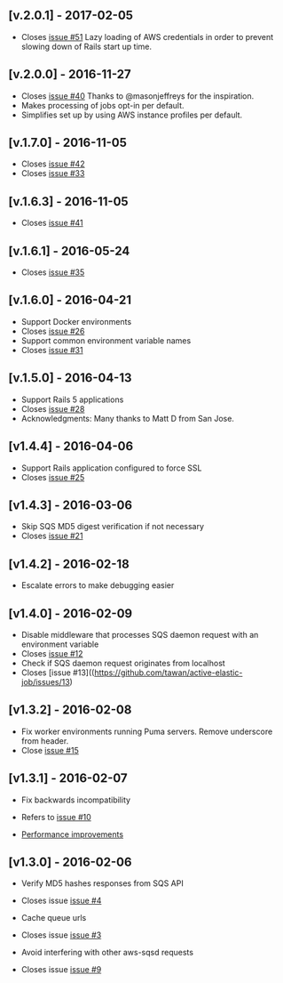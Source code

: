 ## [v.2.0.1] - 2017-02-05
 - Closes [issue #51](https://github.com/tawan/active-elastic-job/issues/51) Lazy loading of AWS credentials in order to prevent slowing down of Rails start up time.

## [v.2.0.0] - 2016-11-27
 - Closes [issue #40](https://github.com/tawan/active-elastic-job/issues/40) Thanks to @masonjeffreys for the inspiration.
 - Makes processing of jobs opt-in per default.
 - Simplifies set up by using AWS instance profiles per default.

## [v.1.7.0] - 2016-11-05
 - Closes [issue #42](https://github.com/tawan/active-elastic-job/issues/42)
 - Closes [issue #33](https://github.com/tawan/active-elastic-job/issues/33)

## [v.1.6.3] - 2016-11-05
 - Closes [issue #41](https://github.com/tawan/active-elastic-job/issues/41)

## [v.1.6.1] - 2016-05-24
 - Closes [issue #35](https://github.com/tawan/active-elastic-job/issues/35)

## [v.1.6.0] - 2016-04-21
 - Support Docker environments
 - Closes [issue #26](https://github.com/tawan/active-elastic-job/issues/26)
 - Support common environment variable names
 - Closes [issue #31](https://github.com/tawan/active-elastic-job/issues/31)

## [v.1.5.0] - 2016-04-13
- Support Rails 5 applications
 - Closes [issue #28](https://github.com/tawan/active-elastic-job/issues/28)
 - Acknowledgments: Many thanks to Matt D from San Jose.

## [v1.4.4] - 2016-04-06
- Support Rails application configured to force SSL
 - Closes [issue #25](https://github.com/tawan/active-elastic-job/issues/25)

## [v1.4.3] - 2016-03-06
- Skip SQS MD5 digest verification if not necessary
 - Closes [issue #21](https://github.com/tawan/active-elastic-job/issues/21)

## [v1.4.2] - 2016-02-18
- Escalate errors to make debugging easier


## [v1.4.0] - 2016-02-09
- Disable middleware that processes SQS daemon request with an environment variable
 - Closes [issue #12](https://github.com/tawan/active-elastic-job/issues/12)
- Check if SQS daemon request originates from localhost
 - Closes [issue #13]((https://github.com/tawan/active-elastic-job/issues/13)

## [v1.3.2] - 2016-02-08
- Fix worker environments running Puma servers. Remove underscore from header.
 - Close [issue #15](https://github.com/tawan/active-elastic-job/issues/15)

## [v1.3.1] - 2016-02-07

- Fix backwards incompatibility
 - Refers to [issue #10](https://github.com/tawan/active-elastic-job/issues/10)

- [Performance improvements](https://github.com/tawan/active-elastic-job/commit/1f1c72d6d10a3e0c42ad305b29afb1d55fcb2561)

## [v1.3.0] - 2016-02-06

- Verify MD5 hashes responses from SQS API
 - Closes issue [issue #4](https://github.com/tawan/active-elastic-job/issues/4)

- Cache queue urls
 - Closes issue [issue #3](https://github.com/tawan/active-elastic-job/issues/3)

- Avoid interfering with other aws-sqsd requests
 - Closes issue [issue #9](https://github.com/tawan/active-elastic-job/issues/9)
